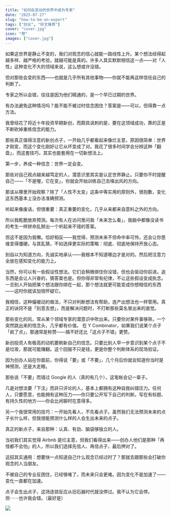 ```yaml
---
title: "如何在变动的世界中成为专家"
date: "2025-07-27"
slug: "how-to-be-an-expert"
tags: ["创业", "好文推荐"]
cover: "cover.jpg"
icon: "😎"
images: ["cover.jpg"]
---
```

如果这世界是静止不变的，我们对观念的信心就能一路线性上升。某个想法经得起越多样、越严格的考验，就越可能是真的。许多人其实默默相信这一点——对「人性」这种变化不大的领域来说，这么想或许没错。



但对那些会变的东西——也就是几乎所有其他事物——你就不能再这样信任自己的判断了。



专家之所以会错，往往是因为他们精通的，是一个早已过期的世界。



有办法避免这种情况吗？能不能不被过时信念困住？答案是——可以，但得靠一点方法。



我曾经花了将近十年投资早期新创，而颇具讽刺的是，要在这领域成功，靠的正是不断砍掉重练信念的能力。



那些真正值得注意的新创点子，一开始几乎都看起来像烂主意，原因很简单：世界才刚变，而这个变化刚好让它从坏变成了对。我花了很多时间学会分辨这种「翻盘」，而这套技巧，其实也能套用在一切新想法上。



第一步，养成一种信念：世界一定会变。



那些对自己观点越来越笃定的人，潜意识里其实是认定世界静止。只要你不时提醒自己——「不是喔，它在变」，你就会开始训练自己去嗅出风的方向。



那该从哪里开始观察？除了「人性不太变」这条中等实用的原则外，很抱歉，变化这东西基本上没办法准确预测。



听起来像废话，但很重要：真正重要的变化，几乎从来都来自意料之外的方向。



所以我乾脆放弃预测。每次有人在访问里问我「未来怎么看」，我脑中都像没读书的考生一样拼命乱掰出一个听起来不错的答案。



但这不是因为我懒。恰好相反——我觉得，预测未来不但命中率可怜，还会让你思维变得僵硬。与其乱猜，不如选择更实际的策略：彻底、彻底地保持开放心态。



别自以为知道方向，先诚实地承认——我根本不知道哪边才是对的。然后把注意力全放在感知变化的能力上。



当然，你可以有一些假设性想法。它们会稍微绑住你没错，但也会驱动你前进。追东西是会让人兴奋的，猜答案也是。但你得非常有纪律，不让这些假设变成执念。
一旦别人开始把某个想法跟你绑在一起，那个想法就更可能变成你想相信的东西——这时你就该加倍怀疑它。



我相信，这种偏被动的做法，不只对判断想法有帮助，连产出想法也一样管用。真正的诀窍不是「刻意去想」，而是解决问题时，不打断那些莫名冒出来的直觉。



那些变化的风，常从某个领域专家的潜意识中吹出来。只要你对某件事够熟，一个突然跳出来的怪念头，几乎都有价值。
在 Y Combinator，如果我们说某个点子「疯了点」，那通常是称赞——搞不好还比「这点子不错」更赞。



新创投资人有极高的动机要刷新自己的信念。只要比别人早一步意识到某个点子不是垃圾，那就可能赚翻。这个回报不只是钱，更是你整个判断体系的现场验证。



因为创办人站在你面前，你得说「要」或「不要」，几个月后你就会知道你当时是神预测，还是大走眼。



那些说「不要」而错过 Google 的人（真的有几个），这笔帐会记一辈子。



凡是对想法要「下注」而非只评论的人，基本上都拥有这种自我纠错压力。任何人，只要愿意，也能拥有这种压力——你只要公开写下自己的判断。写在有标题、有持久性的地方——你会比闲聊时在意得多。



另一个我很常用的技巧：一开始先看人，不先看点子。虽然我们无法预测未来的点子长什么样，但我很能预测什么样的人会生出未来的点子。



真正的新点子，来自那种：认真、有劲、脑袋够独立的人。



当初我们其实觉得 Airbnb 是烂主意，但我们看得出来——创办人他们是那种「再怪都不会怕」的人，所以我们选择先信人、再信点子，最后押对了。



这招其实通用：想要快一点知道自己什么观念已经过时了？那就去跟那些会打破你观念的人当朋友。



不被自己的专业反困住，已经够难了，而未来只会更难。因为变化不是加速了——变化一直都在加速。



点子会生出点子，这场连锁反应从旧石器时代就没停过。我不认为它会停。
但⋯⋯也许我会错。（最好是）




![](https://prod-files-secure.s3.us-west-2.amazonaws.com/112d0858-5090-4d34-a606-b75eb8d65fd2/46476355-9cf3-4e99-9b7a-3531bc426380/1000202064.png?X-Amz-Algorithm=AWS4-HMAC-SHA256&X-Amz-Content-Sha256=UNSIGNED-PAYLOAD&X-Amz-Credential=ASIAZI2LB4662MFCB6NE%2F20250802%2Fus-west-2%2Fs3%2Faws4_request&X-Amz-Date=20250802T054454Z&X-Amz-Expires=3600&X-Amz-Security-Token=IQoJb3JpZ2luX2VjENX%2F%2F%2F%2F%2F%2F%2F%2F%2F%2FwEaCXVzLXdlc3QtMiJIMEYCIQDUVu5qL2DsElyvyuMvzRm9syu6AX8QprYum5sUMVMytAIhAOrbMPGCYwHi%2BEoD0QuevXk4M04Ygt%2FDtAW6swA6sf%2FZKogECP7%2F%2F%2F%2F%2F%2F%2F%2F%2F%2FwEQABoMNjM3NDIzMTgzODA1IgzcrDC6umw1My6F8M8q3AMKFYyz15cT9wa05fJqJTNyVHAoqwn8mfGHxhVN1bv6z6gDtn%2BIaOksATsGxz%2B6ELCUNWYqgt50tCQiIRLH7JLSqQQNQ4jSl6MUGYlgT3Usp9pYYxUFJJjxljlN%2FYObos7%2F3%2BUlHTUxV4LAs8fr2%2BY9OPfZrTLtV6IHZDJLzAIj6CrCWCOrzaBH%2F68337VGZBGPVtZO2XDtiKvqiWQWEgBz9m8ATlVUrS3r4qQiZLEgCQ7NPClYkyK2qRGnbJ1JFEUHnf7RIBYXc2VJ9yPHSp9dCRfif097ZeIdGKlPLwxhrzyPn7wGqWdC08BDGNI0pVpPkExWnJoz8ZiGY9RpFQw1j%2B4wLWYaJt2EK006T3x0wXSEma1KK9A2g8L%2FKh%2BzX1HQn3jkDwbwKbj%2FJ%2Fo9EuHntdG6ZtGJl1513RXCtVyOG%2FQ1i3IDnoC1VcziGbI6G1QM4f8UyQT%2FZfnnPflh9Dmg4be4PpJJSDZXJ5mFYdRg5nSvwl8E7fUhz0Uvw7nWo5Ny6l8JTMl7BxwzqhMALBoMdRiP%2Fq8ijZKoYhpKhQfxVoge2Zk85M9qcp%2BgK90efbpnOetQ36hQu4k%2BEe%2BJgn4OukKz2tZ3MiHomHzYpyhVk6Cdax21fjooNDB%2BoTCcsbbEBjqkAa%2BeAO0bD0A03ZwHp7sbPIhImebysdMMiCxwXp0lxrIKNZQzZXCzdZXCnuYUXbTMtvlDAIvyMo%2B3BkfO1IVfCIK1f2qRmRuRxYx6B21BmWeX%2F%2BRFcKrDER6wp7YNSRU%2FvS26UBAAmWjwk0nyPzIGcGHj%2F567JEQfHrxziO9Pc62Blb%2BnJcBB08JLOR3xz5H6ptjgxVTZ%2F72HNuLCj5TqxTUC2X5E&X-Amz-Signature=b59012298e63c806b9400761a0603bfeb52f99e70b109eee5c3c0b45d65be0b6&X-Amz-SignedHeaders=host&x-amz-checksum-mode=ENABLED&x-id=GetObject)

